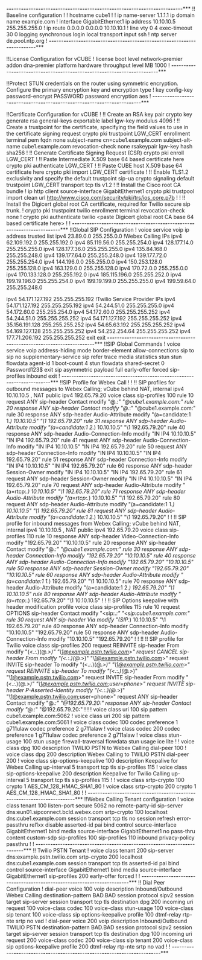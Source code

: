 ***---***---***---***---***---***---***---***---***---***---***---***---***---***---***---***---***---***---***---***---***---***---***---***---***
!! Baseline configuration
!
!
hostname cube1
!
!
ip name-server 1.1.1.1
ip domain name example.com
!
interface GigabitEthernet1
 ip address 10.10.10.5 255.255.255.0
!
ip route 0.0.0.0 0.0.0.0 10.10.10.1
!
line vty 0 4
 exec-timeout 30 0
 logging synchronous
 login local
 transport input ssh
!
ntp server de.pool.ntp.org
!
***---***---***---***---***---***---***---***---***---***---***---***---***---***---***---***---***---***---***---***---***---***---***---***---***

!!License Configuration for vCUBE
!
license boot level network-premier addon dna-premier
platform hardware throughput level MB 1000
!
***---***---***---***---***---***---***---***---***---***---***---***---***---***---***---***---***---***---***---***---***---***---***---***---***

!!Protect STUN credentials on the router using symmetric encryption. Configure the primary encryption key and encryption type
!
key config-key password-encrypt PASSWORD
password encryption aes
!
***---***---***---***---***---***---***---***---***---***---***---***---***---***---***---***---***---***---***---***---***---***---***---***---***

!!Certificate Configuration for vCUBE
!
!! Create an RSA key pair
crypto key generate rsa general-keys exportable label lgw-key modulus 4096
!
!! Create a trustpoint for the certificate, specifying the field values to use in the certificate signing request
crypto pki trustpoint LGW_CERT
 enrollment terminal pem
 fqdn none
 subject-name cn=cube1.example.com
 subject-alt-name cube1.example.com
 revocation-check none
 rsakeypair lgw-key
 hash sha256 
!
!! Generate Certificate Signing Request (CSR)
crypto pki enroll LGW_CERT
!
!! Paste Intermediate X.509 base 64 based certificate here
crypto pki authenticate LGW_CERT
!
!! Paste CUBE host X.509 base 64 certificate here
crypto pki import LGW_CERT certificate
!
!! Enable TLS1.2 exclusivity and specify the default trustpoint
sip-ua
 crypto signaling default trustpoint LGW_CERT
 transport tcp tls v1.2
!
!! Install the Cisco root CA bundle
!
ip http client source-interface GigabitEthernet1
crypto pki trustpool import clean url http://www.cisco.com/security/pki/trs/ios_core.p7b
!
!
!! Install the Digicert global root CA certificate, required for Twilio secure sip trunk.
!
crypto pki trustpoint twilio
enrollment terminal
revocation-check none
!
crypto pki authenticate twilio
<paste Digicert global root CA base 64 based certificate here>
!
!
***---***---***---***---***---***---***---***---***---***---***---***---***---***---***---***---***---***---***---***---***---***---***---***---***
!!Global SIP Configuration
!
voice service voip
 ip address trusted list
  ipv4 23.89.0.0 255.255.0.0  !Webex Calling IPs
  ipv4 62.109.192.0 255.255.192.0
  ipv4 85.119.56.0 255.255.254.0
  ipv4 128.177.14.0 255.255.255.0
  ipv4 128.177.36.0 255.255.255.0
  ipv4 135.84.168.0 255.255.248.0
  ipv4 139.177.64.0 255.255.248.0
  ipv4 139.177.72.0 255.255.254.0
  ipv4 144.196.0.0 255.255.0.0
  ipv4 150.253.128.0 255.255.128.0
  ipv4 163.129.0.0 255.255.128.0
  ipv4 170.72.0.0 255.255.0.0
  ipv4 170.133.128.0 255.255.192.0
  ipv4 185.115.196.0 255.255.252.0
  ipv4 199.19.196.0 255.255.254.0
  ipv4 199.19.199.0 255.255.255.0
  ipv4 199.59.64.0 255.255.248.0

  ipv4 54.171.127.192 255.255.255.192 !Twilio Service Provider IPs
  ipv4 54.171.127.192 255.255.255.192
  ipv4 54.244.51.0 255.255.255.0
  ipv4 54.172.60.0 255.255.254.0
  ipv4 54.172.60.0 255.255.255.252
  ipv4 54.244.51.0 255.255.255.252
  ipv4 54.171.127.192 255.255.255.252
  ipv4 35.156.191.128 255.255.255.252
  ipv4 54.65.63.192 255.255.255.252
  ipv4 54.169.127.128 255.255.255.252
  ipv4 54.252.254.64 255.255.255.252
  ipv4 177.71.206.192 255.255.255.252
  exit
 exit
***---***---***---***---***---***---***---***---***---***---***---***---***---***---***---***---***---***---***---***---***---***---***---***---***
!!SIP Global Commands
!
voice service voip
  address-hiding
  mode border-element
  allow-connections sip to sip
  no supplementary-service sip refer
  trace
  media statistics
 stun
  stun flowdata agent-id 1 boot-count 4
  stun flowdata shared-secret 0 Password123$
  exit
 sip
  asymmetric payload full
  early-offer forced
  sip-profiles inbound
  exit 
!
***---***---***---***---***---***---***---***---***---***---***---***---***---***---***---***---***---***---***---***---***---***---***---***---***
!!SIP Profile for Webex Call
!
!
!! SIP profiles for outbound messages to Webex Calling; vCube behind NAT, internal ipv4 10.10.10.5 , NAT public ipv4 192.65.79.20
voice class sip-profiles 100
 rule 10 request ANY sip-header Contact modify "@.*:" "@cube1.example.com:"
 rule 20 response ANY sip-header Contact modify "@.*:" "@cube1.example.com:"
 rule 30 response ANY sdp-header Audio-Attribute modify "(a=candidate:1 1.*) 10.10.10.5" "\1 192.65.79.20"
 rule 31 response ANY sdp-header Audio-Attribute modify "(a=candidate:1 2.*) 10.10.10.5" "\1 192.65.79.20"
 rule 40 response ANY sdp-header Audio-Connection-Info modify "IN IP4 10.10.10.5" "IN IP4 192.65.79.20"
 rule 41 request ANY sdp-header Audio-Connection-Info modify "IN IP4 10.10.10.5" "IN IP4 192.65.79.20"
 rule 50 request ANY sdp-header Connection-Info modify "IN IP4 10.10.10.5" "IN IP4 192.65.79.20"
 rule 51 response ANY sdp-header Connection-Info modify "IN IP4 10.10.10.5" "IN IP4 192.65.79.20"
 rule 60 response ANY sdp-header Session-Owner modify "IN IP4 10.10.10.5" "IN IP4 192.65.79.20"
 rule 61 request ANY sdp-header Session-Owner modify "IN IP4 10.10.10.5" "IN IP4 192.65.79.20"
 rule 70 request ANY sdp-header Audio-Attribute modify "(a=rtcp:.*) 10.10.10.5" "\1 192.65.79.20"
 rule 71 response ANY sdp-header Audio-Attribute modify "(a=rtcp:.*) 10.10.10.5" "\1 192.65.79.20"
 rule 80 request ANY sdp-header Audio-Attribute modify "(a=candidate:1 1.*) 10.10.10.5" "\1 192.65.79.20"
 rule 81 request ANY sdp-header Audio-Attribute modify "(a=candidate:1 2.*) 10.10.10.5" "\1 192.65.79.20"
!
!
!! SIP profile for inbound messages from Webex Calling; vCube behind NAT, internal ipv4 10.10.10.5 , NAT public ipv4 192.65.79.20
voice class sip-profiles 110
 rule 10 response ANY sdp-header Video-Connection-Info modify "192.65.79.20" "10.10.10.5"
 rule 20 response ANY sip-header Contact modify "@.*:" "@cube1.example.com:"
 rule 30 response ANY sdp-header Connection-Info modify "192.65.79.20" "10.10.10.5"
 rule 40 response ANY sdp-header Audio-Connection-Info modify "192.65.79.20" "10.10.10.5"
 rule 50 response ANY sdp-header Session-Owner modify "192.65.79.20" "10.10.10.5"
 rule 60 response ANY sdp-header Audio-Attribute modify "(a=candidate:1 1.*) 192.65.79.20" "\1 10.10.10.5"
 rule 70 response ANY sdp-header Audio-Attribute modify "(a=candidate:1 2.*) 192.65.79.20" "\1 10.10.10.5"
 rule 80 response ANY sdp-header Audio-Attribute modify "(a=rtcp:.*) 192.65.79.20" "\1 10.10.10.5"
!
!
!! SIP Options keepalive with header modification profile
voice class sip-profiles 115
 rule 10 request OPTIONS sip-header Contact modify "<sip:.*:" "<sip:cube1.example.com:"
 rule 30 request ANY sip-header Via modify "(SIP.*) 10.10.10.5" "\1 192.65.79.20"
 rule 40 response ANY sdp-header Connection-Info modify "10.10.10.5" "192.65.79.20"
 rule 50 response ANY sdp-header Audio-Connection-Info modify "10.10.10.5" "192.65.79.20"
!
!
!! !! SIP profile for Twilio
voice class sip-profiles 200
 request REINVITE sip-header From modify "(<.*:.*)(@.*>)" "\1@example.pstn.twilio.com>"
 request CANCEL sip-header From modify "(<.*:.*)(@.*>)" "\1@example.pstn.twilio.com>"
 request INVITE sip-header To modify "(<.*:.*)(@.*>)" "\1@example.pstn.twilio.com>"
 request REINVITE sip-header To modify "(<.*:.*)(@.*>)" "\1@example.pstn.twilio.com>"
 request INVITE sip-header From modify "(<.*:.*)(@.*>)" "\1@example.pstn.twilio.com;user=phone>"
 request INVITE sip-header P-Asserted-Identity modify "(<.*:.*)(@.*>)" "\1@example.pstn.twilio.com;user=phone>"
 request ANY sip-header Contact modify "@.*:" "@192.65.79.20:"
 response ANY sip-header Contact modify "@.*:" "@192.65.79.20:"
!
!
!
voice class uri 100 sip
 pattern cube1.example.com:5062
!
voice class uri 200 sip
 pattern cube1.example.com:5061
!
voice class codec 100
 codec preference 1 g711ulaw
 codec preference 2 g711alaw
!
voice class codec 200
 codec preference 1 g711ulaw
 codec preference 2 g711alaw
!
voice class stun-usage 100
 stun usage firewall-traversal flowdata
 stun usage ice lite
!
!
voice class dpg 100
 description TWILIO PSTN to Webex Calling
 dial-peer 100
!
voice class dpg 200
 description Webex Calling to TWILIO PSTN
 dial-peer 200
!
voice class sip-options-keepalive 100
 description Keepalive for Webex Calling
 up-interval 5
 transport tcp tls
 sip-profiles 115
!
voice class sip-options-keepalive 200
 description Keepalive for Twilio Calling
 up-interval 5
 transport tcp tls
 sip-profiles 115
!
!
voice class srtp-crypto 100
 crypto 1 AES_CM_128_HMAC_SHA1_80
!
voice class srtp-crypto 200
 crypto 1 AES_CM_128_HMAC_SHA1_80
!
!
***---***---***---***---***---***---***---***---***---***---***---***---***---***---***---***---***---***---***---***---***---***---***---***---***
!!Webex Calling Tenant configuration
!
voice class tenant 100
  listen-port secure 5062
  no remote-party-id
  sip-server dns:eun01.sipconnect.bcld.webex.com
  srtp-crypto 100
  localhost dns:cube1.example.com
  session transport tcp tls
  no session refresh
  error-passthru
  rel1xx disable
  asserted-id pai
  bind control source-interface GigabitEthernet1
  bind media source-interface GigabitEthernet1
  no pass-thru content custom-sdp
  sip-profiles 100
  sip-profiles 110 inbound
  privacy-policy passthru
!
!
***---***---***---***---***---***---***---***---***---***---***---***---***---***---***---***---***---***---***---***---***---***---***---***---***
!! Twilio PSTN Tenant
!
voice class tenant 200
  sip-server dns:example.pstn.twilio.com
  srtp-crypto 200
  localhost dns:cube1.example.com
  session transport tcp tls
  asserted-id pai
  bind control source-interface GigabitEthernet1
  bind media source-interface GigabitEthernet1
  sip-profiles 200
  early-offer forced
!
!
***---***---***---***---***---***---***---***---***---***---***---***---***---***---***---***---***---***---***---***---***---***---***---***---***
!! Dial Peer Configuration
!
dial-peer voice 100 voip
 description Inbound/Outbound Webex Calling
 destination-pattern BAD.BAD
 session protocol sipv2
 session target sip-server
 session transport tcp tls
 destination dpg 200
 incoming uri request 100
 voice-class codec 100
 voice-class stun-usage 100
 voice-class sip tenant 100
 voice-class sip options-keepalive profile 100
 dtmf-relay rtp-nte
 srtp
 no vad
!
dial-peer voice 200 voip
 description Inbound/Outbound TWILIO PSTN
 destination-pattern BAD.BAD
 session protocol sipv2
 session target sip-server
 session transport tcp tls
 destination dpg 100
 incoming uri request 200
 voice-class codec 200
 voice-class sip tenant 200
 voice-class sip options-keepalive profile 200
 dtmf-relay rtp-nte
 srtp
 no vad
!
!
***---***---***---***---***---***---***---***---***---***---***---***---***---***---***---***---***---***---***---***---***---***---***---***---***
